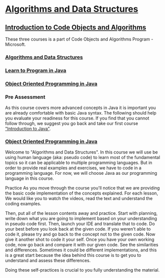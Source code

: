 # [Algorithms and Data Structures](https://courses.edx.org/courses/course-v1:Microsoft+DEV285x+3T2018/course/)

## [Introduction to Code Objects and Algorithms](https://courses.edx.org/dashboard/programs/0beb9268-6047-43b5-8be4-55dcc45be396/)

These three courses is a part of Code Objects and Algorithms Program -Microsoft.
 
### [Algorithms and Data Structures](https://courses.edx.org/courses/course-v1:Microsoft+DEV285x+3T2018/course/)

### [Learn to Program in Java](https://courses.edx.org/courses/course-v1:Microsoft+DEV276x+2T2018/course/)

### [Object Oriented Programming in Java](https://courses.edx.org/courses/course-v1:Microsoft+DEV277x+2T2018/course/)

### Pre Assessment
As this course covers more advanced concepts in Java it is important you are already comfortable with basic Java syntax. The following  should help you evaluate your readiness for this course. If you find that you cannot follow through, we suggest you go back and take our first course ["Introduction to Java"](https://www.edx.org/course/learn-to-program-in-java-1).

### [Object Oriented Programming in Java](https://courses.edx.org/courses/course-v1:Microsoft+DEV277x+2T2018/course/)

Welcome to "Algorithms and Data Structures". In this course we will use be using human language (aka: pseudo code) to learn most of the fundamental topics so it can be applicable to multiple programming languages. But in order to provide real examples and exercises, we have to code in a programming language. For now, we will choose Java as our programming language in this course.

Practice
As you move through the course you'll notice that we are providing the basic code implementation of the concepts explained. For each lesson, We would like you to watch the videos, read the text and understand the coding examples.

Then, put all of the lesson contents away and practice. Start with planning, write down what you are going to implement based on your understanding in pseudo code first. Then, launch your IDE and translate that to code. Do your best before you look back at the given code. If you weren't able to code it, please try and go back to the concept not to the given code. Now give it another shot to code it your self. Once you have your own working code, now go back and compare it with our given code. See the similarities and differences. Sometimes it could be different implementations, and this is a great start because the idea behind this course is to get you to understand and assess these differences.

Doing these self-practices is crucial to you fully understanding the material.
